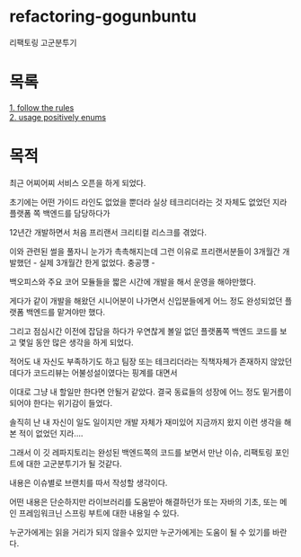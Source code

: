 # refactoring-gogunbuntu
리팩토링 고군분투기

# 목록
[1. follow the rules](https://github.com/basquiat78/refactoring-gogunbuntu/tree/follow-the-rule)   
[2. usage positively enums](https://github.com/basquiat78/refactoring-gogunbuntu/tree/2-usage-positively-enums)

# 목적
최근 어찌어찌 서비스 오픈을 하게 되었다.      

초기에는 어떤 가이드 라인도 없었을 뿐더라 실상 테크리더라는 것 자체도 없었던 지라 플랫폼 쪽 백엔드를 담당하다가      

12년간 개발하면서 처음 프리랜서 크리티컬 리스크를 겪었다.       

이와 관련된 썰을 풀자니 눈가가 촉촉해지는데 그런 이유로 프리랜서분들이 3개월간 개발했던 - 실제 3개월간 한게 없었다. 충공꺵 - 

백오피스와 주요 코어 모듈들을 짧은 시간에 개발을 해서 운영을 해야만했다.      

게다가 같이 개발을 해왔던 시니어분이 나가면서 신입분들에게 어느 정도 완성되었던 플랫폼 백엔드를 맡겨야만 했다.       

그리고 점심시간 이전에 잡담을 하다가 우연찮게 볼일 없던 플랫폼쪽 백엔드 코드를 보고 몇일 동안 많은 생각을 하게 되었다.      

적어도 내 자신도 부족하기도 하고 팀장 또는 테크리더라는 직책자체가 존재하지 않았던데다가 코드리뷰는 어불성설이였다는 핑계를 대면서     

이대로 그냥 내 할일만 한다면 안될거 같았다. 결국 동료들의 성장에 어느 정도 밑거름이 되어야 한다는 위기감이 들었다.      

솔직히 난 내 자신이 일도 일이지만 개발 자체가 재미있어 지금까지 왔지 이런 생각을 해본 적이 없었던 지라....

그래서 이 깃 레파지토리는 완성된 백엔드쪽의 코드를 보면서 만난 이슈, 리팩토링 포인트에 대한 고군분투기가 될 것같다.       

내용은 이슈별로 브랜치를 따서 작성할 생각이다.       

어떤 내용은 단순하지만 라이브러리를 도움받아 해결하던가 또는 자바의 기초, 또는 메인 프레임워크닌 스프링 부트에 대한 내용일 수 있다.     

누군가에게는 읽을 거리가 되지 않을수 있지만 누군가에게는 도움이 될 수 있기를 바란다.
